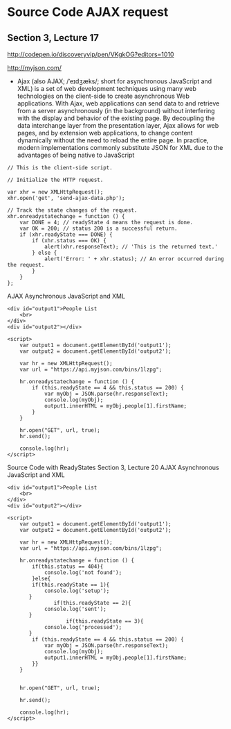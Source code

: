 # Source Code AJAX request
## Section 3, Lecture 17

http://codepen.io/discoveryvip/pen/VKgkOG?editors=1010

http://myjson.com/

* Ajax (also AJAX; /ˈeɪdʒæks/; short for asynchronous JavaScript and XML) is a set of web development techniques using many web technologies on the client-side to create asynchronous Web applications. With Ajax, web applications can send data to and retrieve from a server asynchronously (in the background) without interfering with the display and behavior of the existing page. By decoupling the data interchange layer from the presentation layer, Ajax allows for web pages, and by extension web applications, to change content dynamically without the need to reload the entire page. In practice, modern implementations commonly substitute JSON for XML due to the advantages of being native to JavaScript

```
// This is the client-side script.

// Initialize the HTTP request.

var xhr = new XMLHttpRequest();
xhr.open('get', 'send-ajax-data.php');

// Track the state changes of the request.
xhr.onreadystatechange = function () {
    var DONE = 4; // readyState 4 means the request is done.
    var OK = 200; // status 200 is a successful return.
    if (xhr.readyState === DONE) {
        if (xhr.status === OK) {
            alert(xhr.responseText); // 'This is the returned text.'
        } else {
            alert('Error: ' + xhr.status); // An error occurred during the request.
        }
    }
};

```

AJAX Asynchronous JavaScript and XML
```
<div id="output1">People List
    <br>
</div>
<div id="output2"></div>

<script>
    var output1 = document.getElementById('output1');
    var output2 = document.getElementById('output2');

    var hr = new XMLHttpRequest();
    var url = "https://api.myjson.com/bins/1lzpg";

    hr.onreadystatechange = function () {
        if (this.readyState == 4 && this.status == 200) {
            var myObj = JSON.parse(hr.responseText);
            console.log(myObj);
            output1.innerHTML = myObj.people[1].firstName;
        }
    }

    hr.open("GET", url, true);
    hr.send();

    console.log(hr);
</script>
```


Source Code with ReadyStates
Section 3, Lecture 20
AJAX Asynchronous JavaScript and XML
```
<div id="output1">People List
    <br>
</div>
<div id="output2"></div>

<script>
    var output1 = document.getElementById('output1');
    var output2 = document.getElementById('output2');

    var hr = new XMLHttpRequest();
    var url = "https://api.myjson.com/bins/1lzpg";

    hr.onreadystatechange = function () {
        if(this.status == 404){
            console.log('not found');
        }else{
        if(this.readyState == 1){
            console.log('setup');
       }
               if(this.readyState == 2){
            console.log('sent');
       }
                   if(this.readyState == 3){
            console.log('processed');
       }     
        if (this.readyState == 4 && this.status == 200) {
            var myObj = JSON.parse(hr.responseText);
            console.log(myObj);
            output1.innerHTML = myObj.people[1].firstName;
        }}
    }


    hr.open("GET", url, true);

    hr.send();

    console.log(hr);
</script>
```

